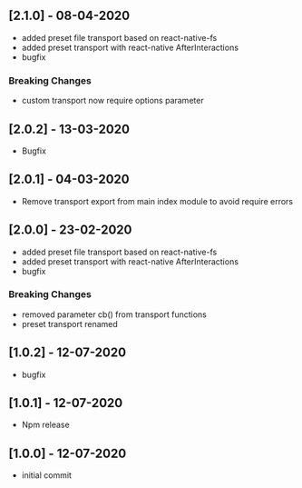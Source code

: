 ## [2.1.0] - 08-04-2020

- added preset file transport based on react-native-fs
- added preset transport with react-native AfterInteractions
- bugfix

### Breaking Changes

- custom transport now require options parameter

## [2.0.2] - 13-03-2020

- Bugfix

## [2.0.1] - 04-03-2020

- Remove transport export from main index module to avoid require errors

## [2.0.0] - 23-02-2020

- added preset file transport based on react-native-fs
- added preset transport with react-native AfterInteractions
- bugfix

### Breaking Changes

- removed parameter cb() from transport functions
- preset transport renamed

## [1.0.2] - 12-07-2020

- bugfix

## [1.0.1] - 12-07-2020

- Npm release

## [1.0.0] - 12-07-2020

- initial commit
